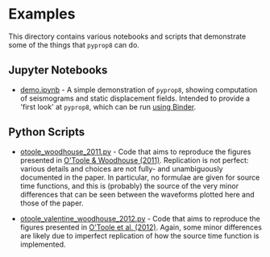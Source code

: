 # Examples

This directory contains various notebooks and scripts that demonstrate some of the things that `pyprop8` can do.

## Jupyter Notebooks
- [demo.ipynb](demo.ipynb) - A simple demonstration of `pyprop8`, showing computation of seismograms and static displacement fields. Intended to provide a 'first look' at `pyprop8`, which can be run [using Binder](https://mybinder.org/v2/gh/valentineap/pyprop8/HEAD?labpath=examples%2Fdemo.ipynb).

## Python Scripts
- [otoole_woodhouse_2011.py](otoole_woodhouse_2011.py) - Code that aims to reproduce the figures presented in [O'Toole & Woodhouse (2011)](https://doi.org/10.1111/j.1365-246X.2011.05210.x). Replication is not perfect: various details and choices are not fully- and unambiguously documented in the paper. In particular, no formulae are given for source time functions, and this is (probably) the source of the very minor differences that can be seen between the waveforms plotted here and those of the paper.

- [otoole_valentine_woodhouse_2012.py](otoole_valentine_woodhouse_2012.py) - Code that aims to reproduce the figures presented in [O'Toole et al. (2012)](https://doi.org/10.1111/j.1365-246X.2012.05608.x). Again, some minor differences are likely due to imperfect replication of how the source time function is implemented.
